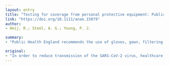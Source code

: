 ```yaml
---
layout: entry
title: "Testing for coverage from personal protective equipment: Public Health England's guidance does not protect healthcare workers from droplet spray"
link: "https://doi.org/10.1111/anae.15079"
author:
- Heij, R.; Steel, A. G.; Young, P. J.

summary:
- "Public Health England recommends the use of gloves, gown, filtering mask and full-face visors. In order to reduce transmission of the SARS-CoV-2 virus, healthcare workers in the UK are advised to wear personal protective equipment (PPE) When undertaking aerosol-generating procedures, public health England advises use of masks, masks and goggles. Despite this, uncertainty remains regarding the role of some items of PPE, such as hoods and visor."

original:
- "In order to reduce transmission of the SARS-CoV-2 virus, healthcare workers in the UK are advised to wear personal protective equipment (PPE). When undertaking aerosol-generating procedures, Public Health England recommends the use of gloves, gown, filtering mask and full-face visor or goggles . Despite this, uncertainty remains regarding the role of some items of PPE, such as hoods and visors ."
---
```


